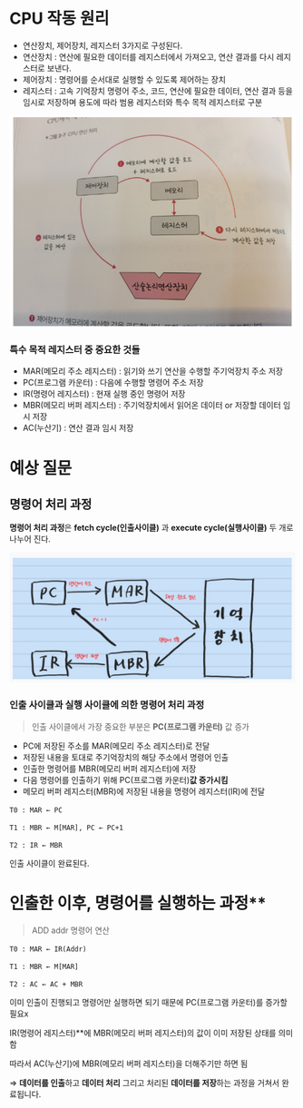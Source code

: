 # CPU 작동 원리

- 연산장치, 제어장치, 레지스터 3가지로 구성된다.
- 연산장치 : 연산에 필요한 데이터를 레지스터에서 가져오고, 연산 결과를 다시 레지스터로 보낸다.
- 제어장치 : 명령어를 순서대로 실행할 수 있도록 제어하는 장치
- 레지스터 : 고속 기억장치 명령어 주소, 코드, 연산에 필요한 데이터, 연산 결과 등을 임시로 저장하며 용도에 따라 범용 레지스터와 특수 목적 레지스터로 구분

![Alt text](imgsrc/CPU2.png)

### **특수 목적 레지스터 중 중요한 것들**

- MAR(메모리 주소 레지스터) : 읽기와 쓰기 연산을 수행할 주기억장치 주소 저장
- PC(프로그램 카운터) : 다음에 수행할 명령어 주소 저장
- IR(명령어 레지스터) : 현재 실행 중인 명령어 저장
- MBR(메모리 버퍼 레지스터) : 주기억장치에서 읽어온 데이터 or 저장할 데이터 임시 저장
- AC(누산기) : 연산 결과 임시 저장

# 예상 질문

## 명령어 처리 과정

**명령어 처리 과정**은 **fetch cycle(인출사이클)** 과 **execute cycle(실행사이클)** 두 개로 나누어 진다.

![Alt text](imgsrc/CPU1.png)

### **인출 사이클과 실행 사이클에 의한 명령어 처리 과정**

> 인출 사이클에서 가장 중요한 부분은 **PC(프로그램 카운터)** 값 증가
> 
- PC에 저장된 주소를 MAR(메모리 주소 레지스터)로 전달
- 저장된 내용을 토대로 주기억장치의 해당 주소에서 명령어 인출
- 인출한 명령어를 MBR(메모리 버퍼 레지스터)에 저장
- 다음 명령어를 인출하기 위해 PC(프로그램 카운터)**값 증가시킴**
- 메모리 버퍼 레지스터(MBR)에 저장된 내용을 명령어 레지스터(IR)에 전달

`T0 : MAR ← PC`

`T1 : MBR ← M[MAR], PC ← PC+1`

`T2 : IR ← MBR`

인출 사이클이 완료된다.

# 인출한 이후, 명령어를 실행하는 과정**

> ADD addr 명령어 연산
> 

`T0 : MAR ← IR(Addr)`

`T1 : MBR ← M[MAR]`

`T2 : AC ← AC + MBR`

이미 인출이 진행되고 명령어만 실행하면 되기 때문에 PC(프로그램 카운터)를 증가할 필요x

IR(명령어 레지스터)**에 MBR(메모리 버퍼 레지스터)의 값이 이미 저장된 상태를 의미함

따라서 AC(누산기)에 MBR(메모리 버퍼 레지스터)을 더해주기만 하면 됨

⇒ **데이터를 인출**하고 **데이터 처리** 그리고 처리된 **데이터를 저장**하는 과정을 거쳐서 완료됩니다.

